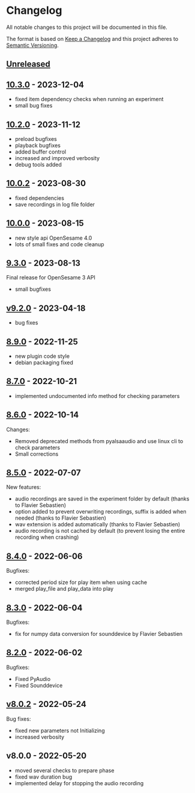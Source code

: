 # Changelog

All notable changes to this project will be documented in this file.

The format is based on [Keep a Changelog](http://keepachangelog.com/en/1.0.0/)
and this project adheres to [Semantic Versioning](http://semver.org/spec/v2.0.0.html).

## [Unreleased]

    
## [10.3.0] - 2023-12-04

- fixed item dependency checks when running an experiment
- small bug fixes
    
## [10.2.0] - 2023-11-12

- preload bugfixes
- playback bugfixes
- added buffer control
- increased and improved verbosity
- debug tools added
    
## [10.0.2] - 2023-08-30

- fixed dependencies
- save recordings in log file folder
    
## [10.0.0] - 2023-08-15

- new style api OpenSesame 4.0
- lots of small fixes and code cleanup
    
## [9.3.0] - 2023-08-13

Final release for OpenSesame 3 API

- small bugfixes
    
## [v9.2.0] - 2023-04-18

- bug fixes
    
## [8.9.0] - 2022-11-25

- new plugin code style
- debian packaging fixed
    
## [8.7.0] - 2022-10-21

- implemented undocumented info method for checking parameters
    
## [8.6.0] - 2022-10-14

Changes:

- Removed deprecated methods from pyalsaaudio and use linux cli to check parameters
- Small corrections
    
## [8.5.0] - 2022-07-07

New features:

-  audio recordings are saved in the experiment folder by default (thanks to Flavier Sebastien)
-  option added to prevent overwriting recordings, suffix is added when needed (thanks to Flavier Sebastien)
-  wav extension is added automatically (thanks to Flavier Sebastien)
-  audio recording is not cached by default (to prevent losing the entire recording when crashing)
    
## [8.4.0] - 2022-06-06

Bugfixes:

- corrected period size for play item when using cache
- merged play_file and play_data into play
    
## [8.3.0] - 2022-06-04

Bugfixes:

- fix for numpy data conversion for sounddevice by Flavier Sebastien
    
## [8.2.0] - 2022-06-02

Bugfixes:

- Fixed PyAudio
- Fixed Sounddevice
    
## [v8.0.2] - 2022-05-24

Bug fixes:

- fixed new parameters not Initializing
- increased verbosity

## v8.0.0 - 2022-05-20

- moved several checks to prepare phase
- fixed wav duration bug
- implemented delay for stopping the audio recording 

[Unreleased]: https://github.com/dev-jam/opensesame-plugin-audio_low_latency/compare/10.3.0...HEAD
[10.3.0]: https://github.com/dev-jam/opensesame-plugin-audio_low_latency/compare/10.2.0...10.3.0
[10.2.0]: https://github.com/dev-jam/opensesame-plugin-audio_low_latency/compare/10.0.2...10.2.0
[10.0.2]: https://github.com/dev-jam/opensesame-plugin-audio_low_latency/compare/10.0.0...10.0.2
[10.0.0]: https://github.com/dev-jam/opensesame-plugin-audio_low_latency/compare/9.3.0...10.0.0
[9.3.0]: https://github.com/dev-jam/opensesame-plugin-audio_low_latency/compare/v9.2.0...9.3.0
[v9.2.0]: https://github.com/dev-jam/opensesame-plugin-audio_low_latency/compare/8.9.0...v9.2.0
[8.9.0]: https://github.com/dev-jam/opensesame-plugin-audio_low_latency/compare/8.7.0...8.9.0
[8.7.0]: https://github.com/dev-jam/opensesame-plugin-audio_low_latency/compare/8.6.0...8.7.0
[8.6.0]: https://github.com/dev-jam/opensesame-plugin-audio_low_latency/compare/8.5.0...8.6.0
[8.5.0]: https://github.com/dev-jam/opensesame-plugin-audio_low_latency/compare/8.4.0...8.5.0
[8.4.0]: https://github.com/dev-jam/opensesame-plugin-audio_low_latency/compare/8.3.0...8.4.0
[8.3.0]: https://github.com/dev-jam/opensesame-plugin-audio_low_latency/compare/8.2.0...8.3.0
[8.2.0]: https://github.com/dev-jam/opensesame-plugin-audio_low_latency/compare/v8.0.2...8.2.0
[v8.0.2]: https://github.com/dev-jam/opensesame-plugin-audio_low_latency/compare/v8.0.0...v8.0.2
